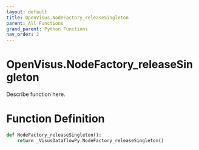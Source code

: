 ```yaml
---
layout: default
title: OpenVisus.NodeFactory_releaseSingleton
parent: All Functions
grand_parent: Python Functions
nav_order: 2
---
```


# OpenVisus.NodeFactory_releaseSingleton

Describe function here.

# Function Definition

```python
def NodeFactory_releaseSingleton():
    return _VisusDataflowPy.NodeFactory_releaseSingleton()
```